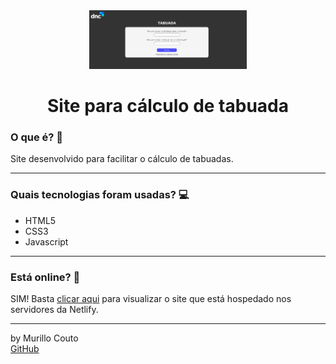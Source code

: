 <div align="center">
	<a href="----------" target="_blank">
		<img src="tabuadapage.png" alt="IntroImage" width="50%"/>
	</a>
</div>

<div align="center">
	<h1>Site para cálculo de tabuada</h1>
</div>

### O que é? 🤔
Site desenvolvido para facilitar o cálculo de tabuadas.
<hr>

### Quais tecnologias foram usadas? 💻
- HTML5
- CSS3
- Javascript
<hr>

### Está online? 📡
SIM! Basta [clicar aqui](------------------------) para visualizar o site que está hospedado nos servidores da Netlify.
<hr>

by Murillo Couto<br>
[GitHub](https://github.com/MurilloCouto)
